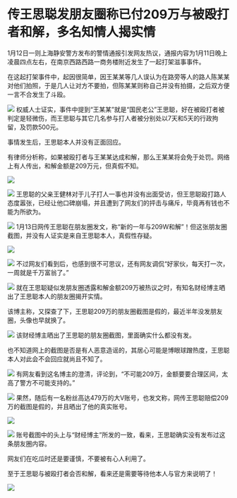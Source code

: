 # 传王思聪发朋友圈称已付209万与被殴打者和解，多名知情人揭实情

1月12日一则上海静安警方发布的警情通报引发网友热议，通报内容为1月11日晚上凌晨四点左右，在南京西路西路一商务楼附近发生了一起打架滋事事件。

在这起打架事件中，起因很简单，因王某某等几人误认为在路旁等人的路人陈某某对他们拍照，于是几人让对方不要拍，但陈某某则称自己并没有拍摄，之后双方便一言不合发生了斗殴。

![](https://inews.gtimg.com/news_bt/O0WlW92-FeumrMM58gBep6ar5FK93SpSJFq8u7wnB1FRAAA/1000)
权威人士证实，事件中提到“王某某”就是“国民老公”王思聪，好在被殴打者被判定是轻微伤，而王思聪与其它几名参与打人者被分别处以7天和5天的行政拘留，及罚款500元。

事情发生后，王思聪本人并没有正面回应。

有律师分析称，如果被殴打者与王某某达成和解，那么王某某将会免于处罚。网络上有人传出，和解金额是209万元，但真假不知。

![](https://inews.gtimg.com/news_bt/O3U1979ZxIx6lxHF8juuuz7Xtmtbz1cHIakp_v4myF_Z0AA/1000)

![](https://inews.gtimg.com/news_bt/OlR0CfKXmHtGWP-V9Ac6rMBDH268sQl4UW1oeY246TEzYAA/1000)
王思聪的父亲王健林对于儿子打人一事也并没有出面受访，但王思聪殴打路人态度嚣张，已经让他口碑崩塌，并且遭到了网友们的抨击与痛斥，毕竟再有钱也不能为所欲为。

![](https://inews.gtimg.com/news_bt/OQ7VjkJpEGAaMxqVPu0ZAqjReQ-fPMrlcWVHzYfeuWSHQAA/1000)
1月13日网传王思聪在朋友圈发文，称“新的一年与209W和解”！但这张朋友圈截图，并没有人证实是来自王思聪本人，真假性存疑。

![](https://inews.gtimg.com/news_bt/O1G0z6FLlG7AteRWUsokprU6pP66pOddB75M5KYcbXivUAA/1000)

![](https://inews.gtimg.com/news_bt/OdDGJGpuiDZYAaUeC896M0EXctNJcdZnw5AoV_yT8Hk8IAA/1000)
不过网友们看到后，也感到很不可思议，还有网友调侃“好家伙，每天打一次，一周就是千万富翁了。”

![](https://inews.gtimg.com/news_bt/OeomvbWkChdzx0Wwy7qs2f2AGKGJrjRq-HsrKKHefa8uEAA/1000)
就在王思聪疑似发朋友圈透露和解金额209万被热议之时，有知名财经博主晒出了王思聪本人的朋友圈揭开实情。

该博主称，又探查了下，王思聪209万的朋友圈截图是假的，最近半年没发朋友圈，头像也早就换了。

![](https://inews.gtimg.com/news_bt/OFicMSAVaEjni1N8LJfulTFpTJ_cToxza9kq3ktHP4KQYAA/1000)
该财经博主晒出了王思聪的朋友圈截图，里面确实什么都没有发。

也不知道网上的截图是否是有人恶意造谣的，其居心可能是博眼球蹭热度，王思聪本人对此会不会回应就尚且不知了。

![](https://inews.gtimg.com/news_bt/Opf1hi3JGNiouxRT5wuHHPS8g_YINnKrF3cyRUDXtyp3oAA/1000)
有网友看到这名博主的澄清，评论到，“不可能209万，金额要要合理区间，太高了警方不可能支持的。”

![](https://inews.gtimg.com/news_bt/OeiXZ7wVI-XeoTA_1C78f5nInN2ja2a2LGYc6DgztCYN4AA/1000)
果然，随后有一名粉丝高达479万的大V账号，也发文称，网传王思聪赔偿209万的截图是假的，并且晒出了他的真实账号。

![](https://inews.gtimg.com/news_bt/OoHCRViUCNKHeq8MUQaX6HNF7VG2SZe0XQe12hC8_Lkf4AA/1000)

![](https://inews.gtimg.com/news_bt/ObquGWnz9On2oiObho8k_sEkHV3ACzZ3uf52Bs3PivYCIAA/1000)
账号截图中的头上与“财经博主”所发的一致，看来，王思聪确实没有发布过这条朋友圈内容。

网友们在吃瓜时还是要谨慎，不要被有心人利用了。

至于王思聪与被殴打者会否和解，看来还是需要等待他本人与官方来说明了！

![](https://inews.gtimg.com/news_bt/O47ZcOXGvl9aRTzfSTx415Tbc3meDx6JQ8fAfOjnQc1ioAA/1000)

